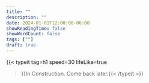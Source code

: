 ```yaml
---
title: ""
description: ""
date: 2024-01-01T12:00:00-06:00
showReadingTime: false
showWordCount: false
tags: [""]
draft: true
---
```


{{< typeit
    tag=h1
    speed=30
    lifeLike=true
 >}}In Construction. Come back later.{{< /typeit >}}
